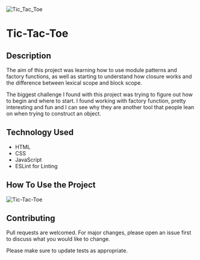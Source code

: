 ![Tic_Tac_Toe](https://user-images.githubusercontent.com/92760571/224342263-dad98e4e-531d-49b7-952a-274178e3baf1.png)

# Tic-Tac-Toe

## Description 

The aim of this project was learning how to use module patterns and factory functions, as well as starting to understand how closure works and the difference between lexical scope and block scope. 

The biggest challenge I found with this project was trying to figure out how to begin and where to start. I found working with factory function, pretty interesting and fun and I can see why they are another tool that people lean on when trying to construct an object.

## Technology Used

- HTML
- CSS
- JavaScript
- ESLint for Linting

## How To Use the Project

![Tic-Tac-Toe](https://user-images.githubusercontent.com/92760571/224342328-3c6f9adf-5250-49f0-a48c-5eb4c827482c.gif)

## Contributing 

Pull requests are welcomed. For major changes, please open an issue first to discuss what you would like to change.

Please make sure to update tests as appropriate.
